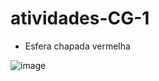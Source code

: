 # atividades-CG-1
- Esfera chapada vermelha
  
![image](https://github.com/brunosaunders/atividades-CG-1/assets/66584326/92371991-dd46-4a85-8ff3-2fee2d8db434)
